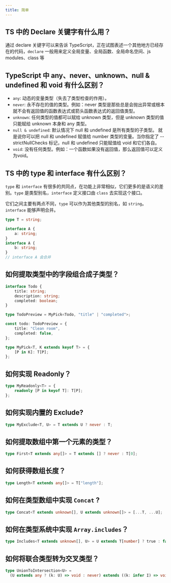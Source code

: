```yaml
---
title: 简单
---
```


## TS 中的 Declare 关键字有什么用？

<Answer>

通过 declare 关键字可以来告诉 TypeScript，正在试图表述一个其他地方已经存在的代码，`declare` 一般用来定义全局变量、全局函数、全局命名空间、js modules、class 等

</Answer>

## TypeScript 中 any、never、unknown、null & undefined 和 void 有什么区别？

<Answer>

- `any`: 动态的变量类型（失去了类型检查的作用）。
- `never`: 永不存在的值的类型。例如：never 类型是那些总是会抛出异常或根本就不会有返回值的函数表达式或箭头函数表达式的返回值类型。
- `unknown`: 任何类型的值都可以赋给 unknown 类型，但是 unknown 类型的值只能赋给 unknown 本身和 any 类型。
- `null & undefined`: 默认情况下 null 和 undefined 是所有类型的子类型。 就是说你可以把 null 和  undefined 赋值给 number 类型的变量。当你指定了 --strictNullChecks 标记，null 和 undefined 只能赋值给 void 和它们各自。
- `void`: 没有任何类型。例如：一个函数如果没有返回值，那么返回值可以定义为void。

</Answer>

## TS 中的 type 和 interface 有什么区别？

<Answer>

`type` 和 `interface` 有很多的共同点，在功能上非常相似，它们更多的是语义的差别。`type` 是类型别名，`interface` 定义接口由 `class` 去实现这个接口。

它们之间主要有两点不同，`type` 可以作为其他类型的别名，如 `string`。`interface` 能够声明合并。

```ts
type T = string;

interface A {
	a: string;
}
interface A {
	b: string;
}
// interface A 会合并
```

</Answer>

## 如何提取类型中的字段组合成子类型？

```ts
interface Todo {
	title: string;
	description: string;
	completed: boolean;
}

type TodoPreview = MyPick<Todo, "title" | "completed">;

const todo: TodoPreview = {
	title: "Clean room",
	completed: false,
};
```

<Answer>

```ts
type MyPick<T, K extends keyof T> = {
	[P in K]: T[P];
};
```

</Answer>

## 如何实现 Readonly？

<Answer>

```ts
type MyReadonly<T> = {
	readonly [P in keyof T]: T[P];
};
```

</Answer>

## 如何实现内置的 Exclude?

<Answer>

```ts
type MyExclude<T, U> = T extends U ? never : T;
```

</Answer>

## 如何提取数组中第一个元素的类型？

<Answer>

```ts
type First<T extends any[]> = T extends [] ? never : T[0];
```

</Answer>

## 如何获得数组长度？

<Answer>

```ts
type Length<T extends any[]> = T["length"];
```

</Answer>

## 如何在类型数组中实现 `Concat` ?

<Answer>

```ts
type Concat<T extends unknown[], U extends unknown[]> = [...T, ...U];
```

</Answer>

## 如何在类型系统中实现 `Array.includes`？

<Answer>

```ts
type Includes<T extends unknown[], U> = U extends T[number] ? true : false;
```

</Answer>

## 如何将联合类型转为交叉类型？

<Answer>

```ts
type UnionToIntersection<U> = 
  (U extends any ? (k: U) => void : never) extends ((k: infer I) => void) ? I : never
```

</Answer>
